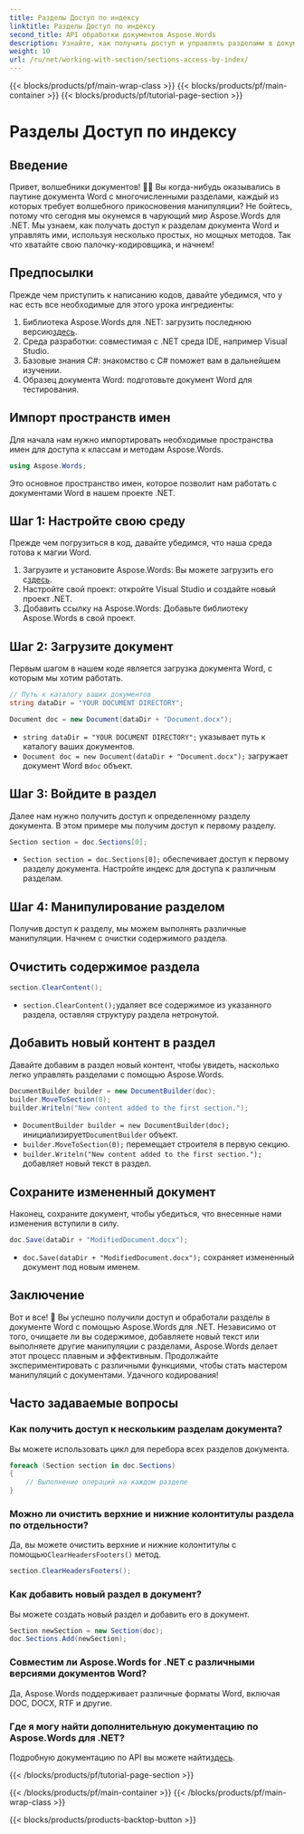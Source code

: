 ```yaml
---
title: Разделы Доступ по индексу
linktitle: Разделы Доступ по индексу
second_title: API обработки документов Aspose.Words
description: Узнайте, как получить доступ и управлять разделами в документах Word с помощью Aspose.Words для .NET. Это пошаговое руководство обеспечивает эффективное управление документами.
weight: 10
url: /ru/net/working-with-section/sections-access-by-index/
---
```


{{< blocks/products/pf/main-wrap-class >}}
{{< blocks/products/pf/main-container >}}
{{< blocks/products/pf/tutorial-page-section >}}

# Разделы Доступ по индексу


## Введение

Привет, волшебники документов! 🧙‍♂️ Вы когда-нибудь оказывались в паутине документа Word с многочисленными разделами, каждый из которых требует волшебного прикосновения манипуляции? Не бойтесь, потому что сегодня мы окунемся в чарующий мир Aspose.Words для .NET. Мы узнаем, как получать доступ к разделам документа Word и управлять ими, используя несколько простых, но мощных методов. Так что хватайте свою палочку-кодировщика, и начнем!

## Предпосылки

Прежде чем приступить к написанию кодов, давайте убедимся, что у нас есть все необходимые для этого урока ингредиенты:

1.  Библиотека Aspose.Words для .NET: загрузить последнюю версию[здесь](https://releases.aspose.com/words/net/).
2. Среда разработки: совместимая с .NET среда IDE, например Visual Studio.
3. Базовые знания C#: знакомство с C# поможет вам в дальнейшем изучении.
4. Образец документа Word: подготовьте документ Word для тестирования.

## Импорт пространств имен

Для начала нам нужно импортировать необходимые пространства имен для доступа к классам и методам Aspose.Words.

```csharp
using Aspose.Words;
```

Это основное пространство имен, которое позволит нам работать с документами Word в нашем проекте .NET.

## Шаг 1: Настройте свою среду

Прежде чем погрузиться в код, давайте убедимся, что наша среда готова к магии Word.

1.  Загрузите и установите Aspose.Words: Вы можете загрузить его с[здесь](https://releases.aspose.com/words/net/).
2. Настройте свой проект: откройте Visual Studio и создайте новый проект .NET.
3. Добавить ссылку на Aspose.Words: Добавьте библиотеку Aspose.Words в свой проект.

## Шаг 2: Загрузите документ

Первым шагом в нашем коде является загрузка документа Word, с которым мы хотим работать.

```csharp
// Путь к каталогу ваших документов
string dataDir = "YOUR DOCUMENT DIRECTORY";

Document doc = new Document(dataDir + "Document.docx");
```

- `string dataDir = "YOUR DOCUMENT DIRECTORY";` указывает путь к каталогу ваших документов.
- `Document doc = new Document(dataDir + "Document.docx");` загружает документ Word в`doc` объект.

## Шаг 3: Войдите в раздел

Далее нам нужно получить доступ к определенному разделу документа. В этом примере мы получим доступ к первому разделу.

```csharp
Section section = doc.Sections[0];
```

- `Section section = doc.Sections[0];` обеспечивает доступ к первому разделу документа. Настройте индекс для доступа к различным разделам.

## Шаг 4: Манипулирование разделом

Получив доступ к разделу, мы можем выполнять различные манипуляции. Начнем с очистки содержимого раздела.

## Очистить содержимое раздела

```csharp
section.ClearContent();
```

- `section.ClearContent();`удаляет все содержимое из указанного раздела, оставляя структуру раздела нетронутой.

## Добавить новый контент в раздел

Давайте добавим в раздел новый контент, чтобы увидеть, насколько легко управлять разделами с помощью Aspose.Words.

```csharp
DocumentBuilder builder = new DocumentBuilder(doc);
builder.MoveToSection(0);
builder.Writeln("New content added to the first section.");
```

- `DocumentBuilder builder = new DocumentBuilder(doc);` инициализирует`DocumentBuilder` объект.
- `builder.MoveToSection(0);` перемещает строителя в первую секцию.
- `builder.Writeln("New content added to the first section.");` добавляет новый текст в раздел.

## Сохраните измененный документ

Наконец, сохраните документ, чтобы убедиться, что внесенные нами изменения вступили в силу.

```csharp
doc.Save(dataDir + "ModifiedDocument.docx");
```

- `doc.Save(dataDir + "ModifiedDocument.docx");` сохраняет измененный документ под новым именем.

## Заключение

Вот и все! 🎉 Вы успешно получили доступ и обработали разделы в документе Word с помощью Aspose.Words для .NET. Независимо от того, очищаете ли вы содержимое, добавляете новый текст или выполняете другие манипуляции с разделами, Aspose.Words делает этот процесс плавным и эффективным. Продолжайте экспериментировать с различными функциями, чтобы стать мастером манипуляций с документами. Удачного кодирования!

## Часто задаваемые вопросы

### Как получить доступ к нескольким разделам документа?

Вы можете использовать цикл для перебора всех разделов документа.

```csharp
foreach (Section section in doc.Sections)
{
    // Выполнение операций на каждом разделе
}
```

### Можно ли очистить верхние и нижние колонтитулы раздела по отдельности?

 Да, вы можете очистить верхние и нижние колонтитулы с помощью`ClearHeadersFooters()` метод.

```csharp
section.ClearHeadersFooters();
```

### Как добавить новый раздел в документ?

Вы можете создать новый раздел и добавить его в документ.

```csharp
Section newSection = new Section(doc);
doc.Sections.Add(newSection);
```

### Совместим ли Aspose.Words for .NET с различными версиями документов Word?

Да, Aspose.Words поддерживает различные форматы Word, включая DOC, DOCX, RTF и другие.

### Где я могу найти дополнительную документацию по Aspose.Words для .NET?

 Подробную документацию по API вы можете найти[здесь](https://reference.aspose.com/words/net/).

{{< /blocks/products/pf/tutorial-page-section >}}

{{< /blocks/products/pf/main-container >}}
{{< /blocks/products/pf/main-wrap-class >}}

{{< blocks/products/products-backtop-button >}}
